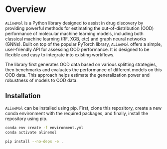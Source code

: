 # Overview

`ALineMol` is a Python library designed to assist in drug discovery by providing powerful methods for estimating the out-of-distribution (OOD) performance of molecular machine learning models, including both classical machine learning (RF, XGB, etc) and graph neural networks (GNNs). Built on top of the popular PyTorch library, `ALineMol` offers a simple, user-friendly API for assessing OOD performance. It is designed to be flexible and easy to integrate into existing workflows.

The library first generates OOD data based on various splitting strategies, then benchmarks and evaluates the performance of different models on this OOD data. This approach helps estimate the generalization power and robustness of models to OOD data.

## Installation
`ALineMol` can be installed using pip. First, clone this repository, create a new conda environment with the required packages, and finally, install the repository using pip.

```bash
conda env create -f environment.yml
conda activate alinemol

pip install --no-deps -e .
```